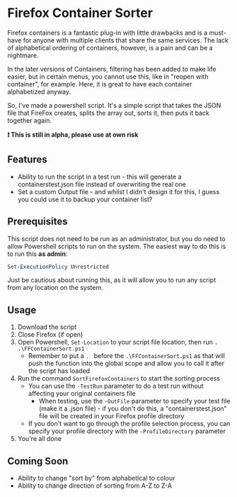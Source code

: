 # Firefox Container Sorter
Firefox containers is a fantastic plug-in with little drawbacks and is a must-have for anyone with multiple clients that share the same services. The lack of alphabetical ordering of containers, however, is a pain and can be a nightmare.

In the later versions of Containers, filtering has been added to make life easier, but in certain menus, you cannot use this, like in "reopen with container", for example. Here, it is great to have each container alphabetized anyway. 

So, I've made a powershell script. It's a simple script that takes the JSON file that FireFox creates, splits the array out, sorts it, then puts it back together again.

**:exclamation: This is still in alpha, please use at own risk**

## Features

- Ability to run the script in a test run - this will generate a containerstest.json file instead of overwriting the real one
- Set a custom Output file - and whilst I didn't design it for this, I guess you could use it to backup your container list?

## Prerequisites

This script does not need to be run as an administrator, but you do need to allow Powershell scripts to run on the system. The easiest way to do this is to run this **as admin**:

```powershell
Set-ExecutionPolicy Unrestricted
```

Just be cautious about running this, as it will allow you to run any script from any location on the system.

## Usage

1. Download the script
2. Close Firefox (if open)
3. Open Powershell, ```Set-Location``` to your script file location, then run ```. .\FFContainerSort.ps1```
    - Remember to put a ```. ``` before the ```.\FFContainerSort.ps1``` as that will push the function into the global scope and allow you to call it after the script has loaded
4. Run the command ```SortFirefoxContainers``` to start the sorting process
    - You can use the ```-TestRun``` parameter to do a test run without affecting your original containers file
        - When testing, use the ```-OutFile``` parameter to specify your test file (make it a .json file) - if you don't do this, a "containerstest.json" file will be created in your Firefox profile directory
    - If you don't want to go through the profile selection process, you can specify your profile directory with the ```-ProfileDirectory``` parameter
5. You're all done

## Coming Soon

- Ability to change "sort by" from alphabetical to colour
- Ability to change direction of sorting from A-Z to Z-A

